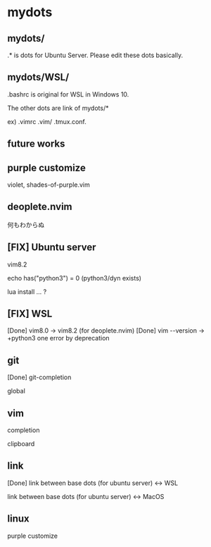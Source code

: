 # mydots

## mydots/
.* is dots for Ubuntu Server. Please edit these dots basically.

## mydots/WSL/
.bashrc is original for WSL in Windows 10.

The other dots are link of mydots/*

ex) .vimrc .vim/ .tmux.conf.

## future works
## purple customize
violet, shades-of-purple.vim

## deoplete.nvim
何もわからぬ

## [FIX] Ubuntu server
vim8.2

echo has("python3") = 0 (python3/dyn exists)

lua install ... ?

## [FIX] WSL
[Done] vim8.0 -> vim8.2 (for deoplete.nvim)
[Done] vim --version -> +python3
one error by deprecation


## git
[Done] git-completion

global

## vim
completion

clipboard


## link
[Done] link between base dots (for ubuntu server) <-> WSL

link between base dots (for ubuntu server) <-> MacOS

## linux
purple customize
